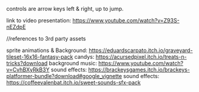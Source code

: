 controls are arrow keys left & right, up to jump.

link to video presentation: https://www.youtube.com/watch?v=Z93S-nEZdpE 

//references to 3rd party assets

sprite animations & Background: https://eduardscarpato.itch.io/graveyard-tileset-16x16-fantasy-pack
candys: https://acursedpixel.itch.io/treats-n-tricks?download 
background music: https://www.youtube.com/watch?v=CvhBXyRkB3Y
sound effects: https://brackeysgames.itch.io/brackeys-platformer-bundle?download#google_vignette
sound effects: https://coffeevalenbat.itch.io/sweet-sounds-sfx-pack


